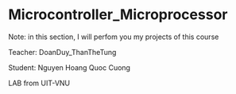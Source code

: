 # Microcontroller_Microprocessor
Note: in this section, I will perfom you my projects of this course 

Teacher: DoanDuy_ThanTheTung

Student: Nguyen Hoang Quoc Cuong

LAB from UIT-VNU
